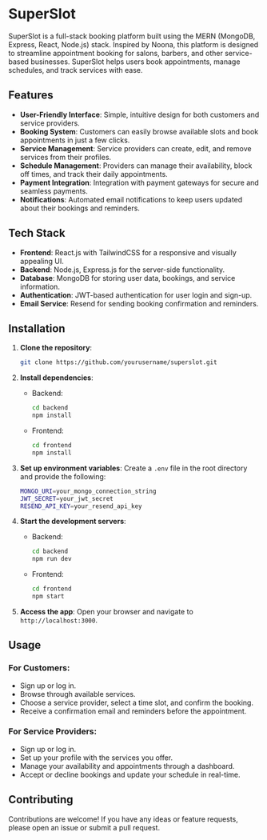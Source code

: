
# SuperSlot

SuperSlot is a full-stack booking platform built using the MERN (MongoDB, Express, React, Node.js) stack. Inspired by Noona, this platform is designed to streamline appointment booking for salons, barbers, and other service-based businesses. SuperSlot helps users book appointments, manage schedules, and track services with ease.

## Features

- **User-Friendly Interface**: Simple, intuitive design for both customers and service providers.
- **Booking System**: Customers can easily browse available slots and book appointments in just a few clicks.
- **Service Management**: Service providers can create, edit, and remove services from their profiles.
- **Schedule Management**: Providers can manage their availability, block off times, and track their daily appointments.
- **Payment Integration**: Integration with payment gateways for secure and seamless payments.
- **Notifications**: Automated email notifications to keep users updated about their bookings and reminders.

## Tech Stack

- **Frontend**: React.js with TailwindCSS for a responsive and visually appealing UI.
- **Backend**: Node.js, Express.js for the server-side functionality.
- **Database**: MongoDB for storing user data, bookings, and service information.
- **Authentication**: JWT-based authentication for user login and sign-up.
- **Email Service**: Resend for sending booking confirmation and reminders.

## Installation

1. **Clone the repository**:
   ```bash
   git clone https://github.com/yourusername/superslot.git
   ```

2. **Install dependencies**:

   - Backend:
     ```bash
     cd backend
     npm install
     ```

   - Frontend:
     ```bash
     cd frontend
     npm install
     ```

3. **Set up environment variables**:
   Create a `.env` file in the root directory and provide the following:
   ```bash
   MONGO_URI=your_mongo_connection_string
   JWT_SECRET=your_jwt_secret
   RESEND_API_KEY=your_resend_api_key
   ```

4. **Start the development servers**:

   - Backend:
     ```bash
     cd backend
     npm run dev
     ```

   - Frontend:
     ```bash
     cd frontend
     npm start
     ```

5. **Access the app**: Open your browser and navigate to `http://localhost:3000`.

## Usage

### For Customers:
- Sign up or log in.
- Browse through available services.
- Choose a service provider, select a time slot, and confirm the booking.
- Receive a confirmation email and reminders before the appointment.

### For Service Providers:
- Sign up or log in.
- Set up your profile with the services you offer.
- Manage your availability and appointments through a dashboard.
- Accept or decline bookings and update your schedule in real-time.

## Contributing

Contributions are welcome! If you have any ideas or feature requests, please open an issue or submit a pull request.

